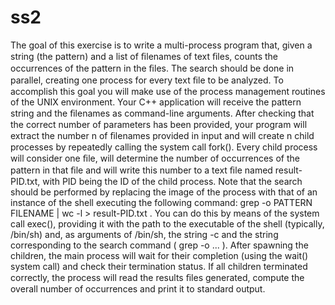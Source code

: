# ss2
The goal of this exercise is to write a multi-process program that, given a string (the pattern) and a list of ﬁlenames of text ﬁles, counts the occurrences of the pattern in the ﬁles. The search should be done in parallel, creating one process for every text ﬁle to be analyzed. To accomplish this goal you will make use of the process management routines of the UNIX environment. Your C++ application will receive the pattern string and the ﬁlenames as command-line arguments. After checking that the correct number of parameters has been provided, your program will extract the number n of ﬁlenames provided in input and will create n child processes by repeatedly calling the system call fork(). Every child process will consider one ﬁle, will determine the number of occurrences of the pattern in that ﬁle and will write this number to a text ﬁle named result-PID.txt, with PID being the ID of the child process. Note that the search should be performed by replacing the image of the process with that of an instance of the shell executing the following command:  grep -o PATTERN FILENAME | wc -l > result-PID.txt . You can do this by means of the system call exec(), providing it with the path to the executable of the shell (typically, /bin/sh) and, as arguments of /bin/sh, the string -c and the string corresponding to the search command ( grep -o ... ). After spawning the children, the main process will wait for their completion (using the wait() system call) and check their termination status. If all children terminated correctly, the process will read the results ﬁles generated, compute the overall number of occurrences and print it to standard output. 
